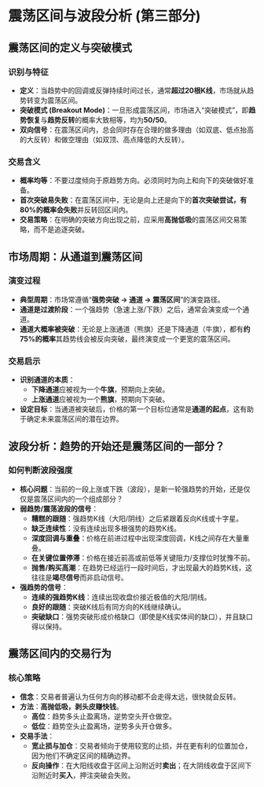 # 震荡区间与波段分析 (第三部分)

## 震荡区间的定义与突破模式

### 识别与特征
-   **定义**：当趋势中的回调或反弹持续时间过长，通常**超过20根K线**，市场就从趋势转变为震荡区间。
-   **突破模式 (Breakout Mode)**：一旦形成震荡区间，市场进入“突破模式”，即**趋势恢复**与**趋势反转**的概率大致相等，均为**50/50**。
-   **双向信号**：在震荡区间内，总会同时存在合理的做多理由（如双底、低点抬高的大反转）和做空理由（如双顶、高点降低的大反转）。

### 交易含义
-   **概率均等**：不要过度倾向于原趋势方向。必须同时为向上和向下的突破做好准备。
-   **首次突破易失败**：在震荡区间中，无论是向上还是向下的**首次突破尝试，有80%的概率会失败**并反转回区间内。
-   **交易策略**：在明确的突破方向出现之前，应采用**高抛低吸**的震荡区间交易策略，而不是追逐突破。

## 市场周期：从通道到震荡区间

### 演变过程
-   **典型周期**：市场常遵循“**强势突破 → 通道 → 震荡区间**”的演变路径。
-   **通道是过渡阶段**：一个强趋势（急速上涨/下跌）之后，通常会演变成一个通道。
-   **通道大概率被突破**：无论是上涨通道（熊旗）还是下降通道（牛旗），都有**约75%的概率**其趋势线会被反向突破，最终演变成一个更宽的震荡区间。

### 交易启示
-   **识别通道的本质**：
    -   **下降通道**应被视为一个**牛旗**，预期向上突破。
    -   **上涨通道**应被视为一个**熊旗**，预期向下突破。
-   **设定目标**：当通道被突破后，价格的第一个目标位通常是**通道的起点**，这有助于确定未来震荡区间的潜在边界。

## 波段分析：趋势的开始还是震荡区间的一部分？

### 如何判断波段强度
-   **核心问题**：当前的一段上涨或下跌（波段），是新一轮强趋势的开始，还是仅仅是震荡区间内的一个组成部分？
-   **弱趋势/震荡波段的信号**：
    -   **糟糕的跟随**：强趋势K线（大阳/阴线）之后紧跟着反向K线或十字星。
    -   **缺乏连续性**：没有连续出现多根强势的趋势K线。
    -   **深度回调与重叠**：价格在前进过程中出现深度回调，K线之间存在大量重叠。
    -   **在关键位置停滞**：价格在接近前高或前低等关键阻力/支撑位时犹豫不前。
    -   **抛售/购买高潮**：在趋势已经运行一段时间后，才出现最大的趋势K线，这往往是**竭尽信号**而非启动信号。
-   **强趋势的信号**：
    -   **连续的强趋势K线**：连续出现收盘价接近极值的大阳/阴线。
    -   **良好的跟随**：突破K线后有同方向的K线继续确认。
    -   **突破缺口**：强势突破形成价格缺口（即使是K线实体间的缺口），并且缺口得以保持。

## 震荡区间内的交易行为

### 核心策略
-   **信念**：交易者普遍认为任何方向的移动都不会走得太远，很快就会反转。
-   **方法**：**高抛低吸，剥头皮赚快钱**。
    -   **高位**：趋势多头止盈离场，逆势空头开仓做空。
    -   **低位**：趋势空头止盈离场，逆势多头开仓做多。
-   **交易手法**：
    -   **宽止损与加仓**：交易者倾向于使用较宽的止损，并在更有利的位置加仓，因为他们不确定区间的精确边界。
    -   **反向操作**：在大阳线收盘于区间上沿附近时**卖出**；在大阴线收盘于区间下沿附近时**买入**，押注突破会失败。